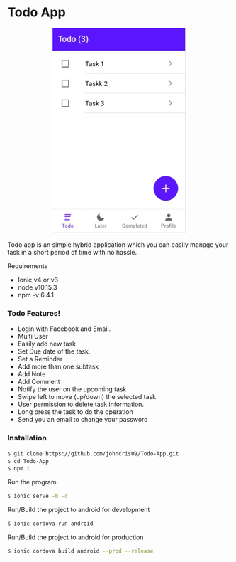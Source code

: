 # Todo App
<p align="center">
  <img src="src/Todo-App.jpg" width="300" title="Screenshot">
</p> 

Todo app is an simple hybrid application which you can easily manage your task in a short period of time with no hassle.  

Requirements
  - Ionic v4 or v3 
  - node v10.15.3
  - npm -v 6.4.1  

### Todo Features!
  - Login with Facebook and Email.
  - Multi User
  - Easily add new task
  - Set Due date of the task.
  - Set a Reminder
  - Add more than one subtask
  - Add Note
  - Add Comment
  - Notify the user on the upcoming task
  - Swipe left to move (up/down) the selected task
  - User permission to delete task information.
  - Long press the task to do the operation 
  - Send you an email to change your password


### Installation 
```sh
$ git clone https://github.com/johncris09/Todo-App.git
$ cd Todo-App
$ npm i
```
Run the program
```sh
$ ionic serve -b -c
```

Run/Build the project to android for development
```sh
$ ionic cordova run android
```

Run/Build the project to android for production
```sh
$ ionic cordova build android --prod --release
```
  

